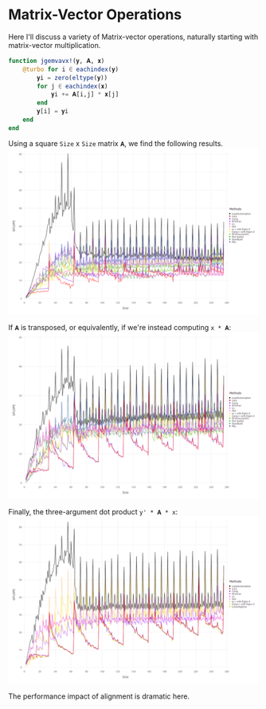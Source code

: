 # Matrix-Vector Operations

Here I'll discuss a variety of Matrix-vector operations, naturally starting with matrix-vector multiplication.

```julia
function jgemvavx!(𝐲, 𝐀, 𝐱)
    @turbo for i ∈ eachindex(𝐲)
        𝐲i = zero(eltype(𝐲))
        for j ∈ eachindex(𝐱)
            𝐲i += 𝐀[i,j] * 𝐱[j]
        end
        𝐲[i] = 𝐲i
    end
end
```

Using a square `Size` x `Size` matrix `𝐀`, we find the following results.
![Amulvb](../assets/bench_Amulvb_v2.png)

If `𝐀` is transposed, or equivalently, if we're instead computing `x * 𝐀`:
![Atmulvb](../assets/bench_Atmulvb_v2.png)

Finally, the three-argument dot product `y' * 𝐀 * x`:
![dot3](../assets/bench_dot3_v2.png)

The performance impact of alignment is dramatic here.


